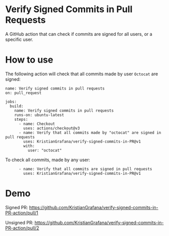 # Verify Signed Commits in Pull Requests
A GitHub action that can check if commits are signed for all users, or a specific user. 

# How to use

The following action will check that all commits made by user `Octocat` are signed: 
```
name: Verify signed commits in pull requests
on: pull_request

jobs:
  build:
    name: Verify signed commits in pull requests 
    runs-on: ubuntu-latest
    steps:
      - name: Checkout
        uses: actions/checkout@v3
      - name: Verify that all commits made by "octocat" are signed in pull requests 
        uses: KristianGrafana/verify-signed-commits-in-PR@v1
        with:
          user: "octocat"
```

To check all commits, made by any user:
```
      - name: Verify that all commits are signed in pull requests 
        uses: KristianGrafana/verify-signed-commits-in-PR@v1
```

# Demo
Signed PR: https://github.com/KristianGrafana/verify-signed-commits-in-PR-action/pull/1

Unsigned PR: https://github.com/KristianGrafana/verify-signed-commits-in-PR-action/pull/2
